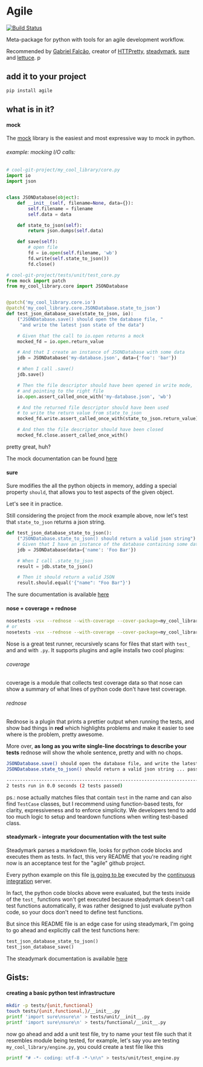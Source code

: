 # Agile

[![Build Status](https://travis-ci.org/gabrielfalcao/agile.svg)](https://travis-ci.org/gabrielfalcao/agile)

Meta-package for python with tools for an agile development workflow.

Recommended by [Gabriel Falcão](http://j.mp/gabrielfalcao), creator of [HTTPretty](http://j.mp/HTTPretty), [steadymark](http://j.mp/steadymark), [sure](http://j.mp/py-sure) and [lettuce](http://j.mp/py-lettuce).
p

## add it to your project


```bash
pip install agile
```

## what is in it?

#### mock

The [mock](http://www.voidspace.org.uk/python/mock/) library is the
easiest and most expressive way to mock in python.

###### example: mocking I/O calls:

```python
# cool-git-project/my_cool_library/core.py
import io
import json


class JSONDatabase(object):
    def __init__(self, filename=None, data={}):
        self.filename = filename
        self.data = data

    def state_to_json(self):
        return json.dumps(self.data)

    def save(self):
        # open file
        fd = io.open(self.filename, 'wb')
        fd.write(self.state_to_json())
        fd.close()
```


```python
# cool-git-project/tests/unit/test_core.py
from mock import patch
from my_cool_library.core import JSONDatabase


@patch('my_cool_library.core.io')
@patch('my_cool_library.core.JSONDatabase.state_to_json')
def test_json_database_save(state_to_json, io):
    ("JSONDatabase.save() should open the database file, "
     "and write the latest json state of the data")

    # Given that the call to io.open returns a mock
    mocked_fd = io.open.return_value

    # And that I create an instance of JSONDatabase with some data
    jdb = JSONDatabase('my-database.json', data={'foo': 'bar'})

    # When I call .save()
    jdb.save()

    # Then the file descriptor should have been opened in write mode,
    # and pointing to the right file
    io.open.assert_called_once_with('my-database.json', 'wb')

    # And the returned file descriptor should have been used
    # to write the return value from state_to_json
    mocked_fd.write.assert_called_once_with(state_to_json.return_value)

    # And then the file descriptor should have been closed
    mocked_fd.close.assert_called_once_with()
```

pretty great, huh?

The mock documentation can be found [here](http://www.voidspace.org.uk/python/mock/)

#### sure

Sure modifies the all the python objects in memory, adding a special
property `should`, that allows you to test aspects of the given
object.

Let's see it in practice.

Still considering the project from the *mock* example above, now let's
test that `state_to_json` returns a json string.

```python
def test_json_database_state_to_json():
    ("JSONDatabase.state_to_json() should return a valid json string")
    # Given that I have an instance of the database containing some data
    jdb = JSONDatabase(data={'name': 'Foo Bar'})

    # When I call .state_to_json
    result = jdb.state_to_json()

    # Then it should return a valid JSON
    result.should.equal('{"name": "Foo Bar"}')
```

The sure documentation is available [here](https://github.com/gabrielfalcao/sure)


#### nose + coverage + rednose

```bash
nosetests -vsx --rednose --with-coverage --cover-package=my_cool_library tests/unit
# or
nosetests -vsx --rednose --with-coverage --cover-package=my_cool_library tests/functional
```

Nose is a great test runner, recursively scans for files that start with `test_` and and with `.py`.
It supports plugins and agile installs two cool plugins:

###### coverage
coverage is a module that collects test coverage data so that nose can
show a summary of what lines of python code don't have test coverage.

###### rednose
Rednose is a plugin that prints a prettier output when running the tests, and show bad things in **red** which highlights problems and make it easier to see where is the problem, pretty awesome.

More over, **as long as you write single-line docstrings to describe
your tests** rednose will show the whole sentence, pretty and with no
chops.


```bash
JSONDatabase.save() should open the database file, and write the latest json state of the data ... passed
JSONDatabase.state_to_json() should return a valid json string ... passed

-----------------------------------------------------------------------------
2 tests run in 0.0 seconds (2 tests passed)
```

ps.: nose actually matches files that contain `test` in the name and can also find `TestCase` classes, but I recommend using function-based tests, for clarity, expressiveness and to enforce simplicity. We developers tend to add too much logic to setup and teardown functions when writing test-based class.

#### steadymark - integrate your documentation with the test suite

Steadymark parses a markdown file, looks for python code blocks and executes them as tests.
In fact, this very README that you're reading right now is an acceptance test for the "agile" github project.

Every python example on this file [is going to be](https://github.com/gabrielfalcao/agile/blob/master/.travis.yml) executed by the [continuous integration](https://travis-ci.org/gabrielfalcao/agile) server.

In fact, the python code blocks above were evaluated, but the tests inside of the `test_` functions won't get executed because steadymark doesn't call test functions automatically, it was rather designed to just evaluate python code, so your docs don't need to define test functions.

But since this README file is an edge case for using steadymark, I'm
going to go ahead and explicitly call the test functions here:

```python
test_json_database_state_to_json()
test_json_database_save()
```


The steadymark documentation is available [here](https://github.com/gabrielfalcao/steadymark)


## Gists:


#### creating a basic python test infrastructure

```bash
mkdir -p tests/{unit,functional}
touch tests/{unit,functional,}/__init__.py
printf 'import sure\nsure\n' > tests/unit/__init__.py
printf 'import sure\nsure\n' > tests/functional/__init__.py
```

now go ahead and add a unit test file, try to name your test file such that it resembles module being tested,
for example, let's say you are testing `my_cool_library/engine.py`, you could create a test file like this

```bash
printf "# -*- coding: utf-8 -*-\n\n" > tests/unit/test_engine.py
```
